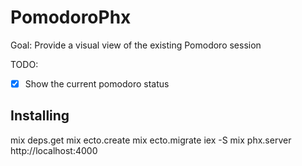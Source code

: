 # PomodoroPhx

Goal: Provide a visual view of the existing Pomodoro session

TODO:
- [x] Show the current pomodoro status

## Installing

mix deps.get
mix ecto.create
mix ecto.migrate
iex -S mix phx.server
http://localhost:4000
